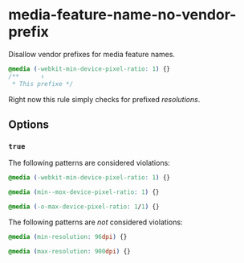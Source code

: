 # media-feature-name-no-vendor-prefix

Disallow vendor prefixes for media feature names.

<!-- prettier-ignore -->
```css
@media (-webkit-min-device-pixel-ratio: 1) {}
/**      ↑
 * This prefixe */
```

Right now this rule simply checks for prefixed _resolutions_.

## Options

### `true`

The following patterns are considered violations:

<!-- prettier-ignore -->
```css
@media (-webkit-min-device-pixel-ratio: 1) {}
```

<!-- prettier-ignore -->
```css
@media (min--mox-device-pixel-ratio: 1) {}
```

<!-- prettier-ignore -->
```css
@media (-o-max-device-pixel-ratio: 1/1) {}
```

The following patterns are _not_ considered violations:

<!-- prettier-ignore -->
```css
@media (min-resolution: 96dpi) {}
```

<!-- prettier-ignore -->
```css
@media (max-resolution: 900dpi) {}
```
